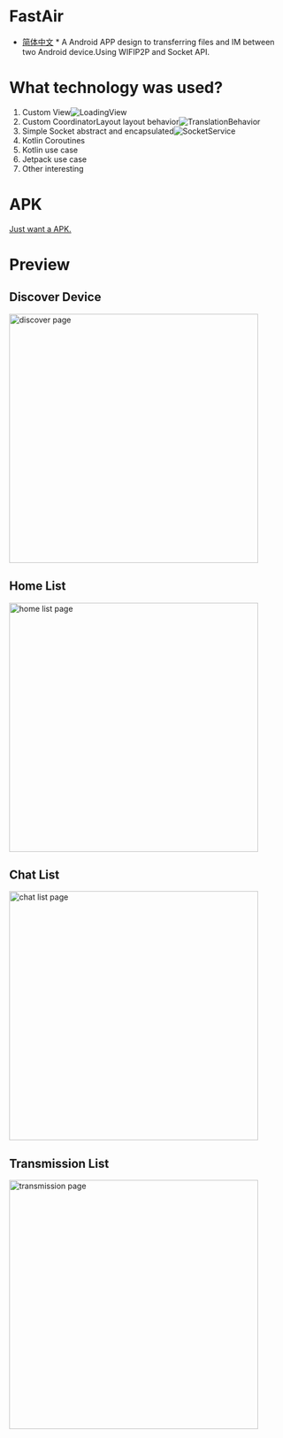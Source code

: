 # FastAir
* [简体中文](README_zh-CN.md) *
A Android APP design to transferring files and IM between two Android device.Using WIFIP2P and Socket API.

# What technology was used?
1. Custom View![LoadingView](https://github.com/hongui/FastAir/blob/master/app/src/main/java/com/mob/lee/fastair/view/LoadView.kt)
2. Custom CoordinatorLayout layout behavior![TranslationBehavior](https://github.com/hongui/FastAir/blob/master/app/src/main/java/com/mob/lee/fastair/view/TranslationBehavior.kt)
3. Simple Socket abstract and encapsulated![SocketService](https://github.com/hongui/FastAir/blob/master/app/src/main/java/com/mob/lee/fastair/io/SocketService.kt)
4. Kotlin Coroutines
5. Kotlin use case
6. Jetpack use case
7. Other interesting

# APK
[Just want a APK.](https://github.com/hongui/FastAir/releases)

# Preview
## Discover Device

<img width="450" src="Screenshots/discover.png" alt="discover page" />

## Home List

<img width="450" src="Screenshots/list.png" alt="home list page" />

## Chat List

<img width="450" src="Screenshots/chat.png" alt="chat list page" />

## Transmission List

<img width="450" src="Screenshots/file.png" alt="transmission page" />
